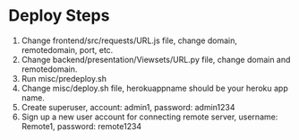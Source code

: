 # Deploy Steps

1. Change frontend/src/requests/URL.js file, change domain, remotedomain, port, etc.
2. Change backend/presentation/Viewsets/URL.py file, change domain and remotedomain.
3. Run misc/predeploy.sh
4. Change misc/deploy.sh file, herokuappname should be your heroku app name.
5. Create superuser, account: admin1, password: admin1234
6. Sign up a new user account for connecting remote server, username: Remote1, password: remote1234
